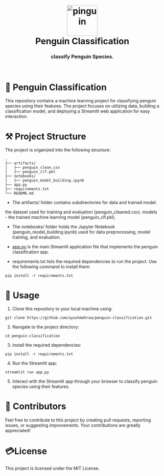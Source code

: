 <div align="center">
    <h1 align="center">
        <img width="100" height="100" src="https://img.icons8.com/plasticine/100/pinguin.png" alt="pinguin"/>
        <br>Penguin Classification
    </h1>
</div>
<h3 align="center">
classify Penguin Species.
</h3>
<br>

# 🤖 Penguin Classification

This repository contains a machine learning project for classifying penguin species using their features. The project focuses on utilizing data, building a classification model, and deploying a Streamlit web application for easy interaction.

# ⚒️ Project Structure
The project is organized into the following structure:

```
.
├── artifacts/
│   ├── penguin_clean.csv
│   ├── penguin_clf.pkl
├── notebooks/
│   ├── penguin_model_building.ipynb
├── app.py
├── requirements.txt
└── README.md

```

- The artifacts/ folder contains subdirectories for data and trained model.

the dataset used for training and evaluation (penguin_cleaned.csv).
models -  the trained machine learning model (penguin_clf.pkl).
- The notebooks/ folder holds the Jupyter Notebook (penguin_model_building.ipynb) used for data preprocessing, model training, and evaluation.

- [app.py](https://ayushmehraa-penguins-classificatio-app-2mqfhf.streamlit.app/) is the main Streamlit application file that implements the penguin classification app.

- requirements.txt lists the required dependencies to run the project. Use the following command to install them:
```
pip install -r requirements.txt

```

# 🚀 Usage
1. Clone this repository to your local machine using:
```
git clone https://github.com/ayushmehraa/penguin-classification.git

```
2. Navigate to the project directory:
```
cd penguin-classification

```
3. Install the required dependencies:

```
pip install -r requirements.txt

```
4. Run the Streamlit app:
```
streamlit run app.py

```

5. Interact with the Streamlit app through your browser to classify penguin species using their features.

# 🤝 Contributors
Feel free to contribute to this project by creating pull requests, reporting issues, or suggesting improvements. Your contributions are greatly appreciated!

# 💳License
This project is licensed under the MIT License.
